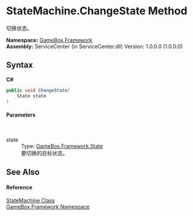 # StateMachine.ChangeState Method 
 

切换状态。

**Namespace:**&nbsp;<a href="a8957fe6-9cc0-3a6d-cd5c-a2a246efee1e">GameBox.Framework</a><br />**Assembly:**&nbsp;ServiceCenter (in ServiceCenter.dll) Version: 1.0.0.0 (1.0.0.0)

## Syntax

**C#**<br />
``` C#
public void ChangeState(
	State state
)
```


#### Parameters
&nbsp;<dl><dt>state</dt><dd>Type: <a href="31369234-3a70-f25d-7462-96ffa4d1fb93">GameBox.Framework.State</a><br />要切换的目标状态。</dd></dl>

## See Also


#### Reference
<a href="ebb2f21a-3a91-8c84-5f4e-c58028df299f">StateMachine Class</a><br /><a href="a8957fe6-9cc0-3a6d-cd5c-a2a246efee1e">GameBox.Framework Namespace</a><br />